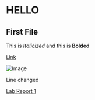 # HELLO
## First File
This is *Italicized* and this is **Bolded**

[Link](https://youtu.be/dQw4w9WgXcQ)

![Image](http://url/b.jpg)

Line changed

[Lab Report 1](lab-report-1-week-2.html)
